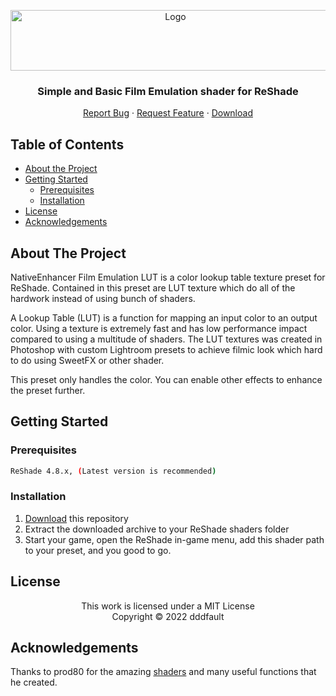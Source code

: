 <!-- PROJECT LOGO -->
<p align="center">
  <a href="https://github.com/dddfault/NativeEnhancer-FE">
    <img src="https://live.staticflickr.com/65535/50785904072_47d762805f_o.png" alt="Logo" width="512" height="97">
  </a>

  <h3 align="center">Simple and Basic Film Emulation shader for ReShade</h3>

  <p align="center">
    <a href="https://github.com/dddfault/NativeEnhancer-FE/issues">Report Bug</a>
    ·
    <a href="https://github.com/dddfault/NativeEnhancer-FE/issues">Request Feature</a>
    ·
    <a href="https://github.com/dddfault/NativeEnhancer-FE/archive/master.zip">Download</a>
  </p>
</p>



<!-- TABLE OF CONTENTS -->
## Table of Contents

* [About the Project](#about-the-project)
* [Getting Started](#getting-started)
  * [Prerequisites](#prerequisites)
  * [Installation](#installation)
* [License](#license)
* [Acknowledgements](#acknowledgements)



<!-- ABOUT THE PROJECT -->
## About The Project

NativeEnhancer Film Emulation LUT is a color lookup table texture preset
for ReShade. Contained in this preset are LUT texture which do all of the hardwork
instead of using bunch of shaders.

A Lookup Table (LUT) is a function for mapping an input color to an output color.
Using a texture is extremely fast and has low performance impact compared to using
a multitude of shaders. The LUT textures was created in Photoshop with custom Lightroom
presets to achieve filmic look which hard to do using SweetFX or other shader.

This preset only handles the color. You can enable other effects to enhance the
preset further.

<!-- GETTING STARTED -->
## Getting Started

### Prerequisites
```sh
ReShade 4.8.x, (Latest version is recommended)
```

### Installation

1. [Download](https://github.com/dddfault/NativeEnhancer-FE/archive/master.zip) this repository
2. Extract the downloaded archive to your ReShade shaders folder
3. Start your game, open the ReShade in-game menu, add this shader path to your preset, and you good to go.

<!-- LICENSE -->
## License

  <p align="center">
    This work is licensed under a MIT License
    <br/>
    Copyright © 2022 dddfault
  </p>


<!-- ACKNOWLEDGEMENTS -->
## Acknowledgements
Thanks to prod80 for the amazing [shaders](https://github.com/prod80/prod80-ReShade-Repository) and many useful functions that he created.
